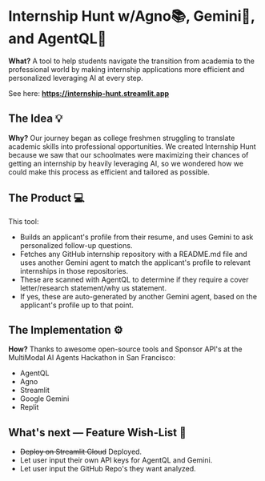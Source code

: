 # Internship Hunt w/Agno📚, Gemini🧠, and AgentQL🦾

**What?** A tool to help students navigate the transition from academia to the professional world by making internship applications more efficient and personalized leveraging AI at every step. 

See here: **https://internship-hunt.streamlit.app** 

## The Idea 💡
**Why?** Our journey began as college freshmen struggling to translate academic skills into professional opportunities. We created Internship Hunt because we saw that our schoolmates were maximizing their chances of getting an internship by heavily leveraging AI, so we wondered how we could make this process as efficient and tailored as possible.

## The Product 💻
This tool: 

- Builds an applicant's profile from their resume, and uses Gemini to ask personalized follow-up questions.
- Fetches any GitHub internship repository with a README.md file and uses another Gemini agent to match the applicant's profile to relevant internships in those repositories.
- These are scanned with AgentQL to determine if they require a cover letter/research statement/why us statement.
- If yes, these are auto-generated by another Gemini agent, based on the applicant's profile up to that point.

## The Implementation ⚙️
**How?** Thanks to awesome open-source tools and Sponsor API's at the MultiModal AI Agents Hackathon in San Francisco: 

- AgentQL
- Agno
- Streamlit
- Google Gemini
- Replit

## What's next — Feature Wish-List 🎅

- ~~Deploy on Streamlit Cloud~~ Deployed. 
- Let user input their own API keys for AgentQL and Gemini.
- Let user input the GitHub Repo's they want analyzed.
  


